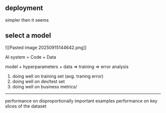 ## deployment
simpler then it seems

## select a model

![[Pasted image 20250915144642.png]]

AI system = Code + Data

model + hyperparameters + data => training => error analysis

1. doing well on training set (avg. traning error)
2. doing well on dev/test set
3. doing well on business metrics/

___

performance on disproportionally important examples
performance on key slices of the dataset
